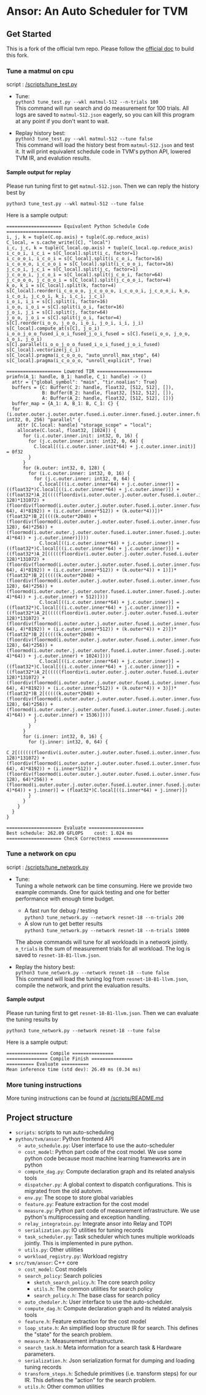 # Ansor: An Auto Scheduler for TVM

## Get Started
This is a fork of the official tvm repo. Please follow the [official doc](https://tvm.apache.org/docs/install/index.html) to build this fork.

### Tune a matmul on cpu
script : [/scripts/tune_test.py](https://github.com/merrymercy/Ansor/blob/master/scripts/tune_test.py)

* Tune:  
  `python3 tune_test.py --wkl matmul-512 --n-trials 100`  
  This command will run search and do measurement for 100 trials.
  All logs are saved to `matmul-512.json` eagerly, so you can kill this program at any point if you don't want to wait.

* Replay history best:  
  `python3 tune_test.py --wkl matmul-512 --tune false`  
  This command will load the history best from `matmul-512.json` and test it.
  It will print equivalent schedule code in TVM's python API, lowered TVM IR, and evalution results.

#### Sample output for replay
Please run tuning first to get `matmul-512.json`. Then we can reply the history best by
```
python3 tune_test.py --wkl matmul-512 --tune false
```
Here is a sample output:

```
==================== Equivalent Python Schedule Code ====================
i, j, k = tuple(C.op.axis) + tuple(C.op.reduce_axis)
C_local, = s.cache_write([C], "local")
i_c, j_c, k = tuple(C_local.op.axis) + tuple(C_local.op.reduce_axis)
i_c_o_i, i_c_i = s[C_local].split(i_c, factor=1)
i_c_o_o_i, i_c_o_i = s[C_local].split(i_c_o_i, factor=16)
i_c_o_o_o, i_c_o_o_i = s[C_local].split(i_c_o_o_i, factor=16)
j_c_o_i, j_c_i = s[C_local].split(j_c, factor=1)
j_c_o_o_i, j_c_o_i = s[C_local].split(j_c_o_i, factor=64)
j_c_o_o_o, j_c_o_o_i = s[C_local].split(j_c_o_o_i, factor=4)
k_o, k_i = s[C_local].split(k, factor=4)
s[C_local].reorder(i_c_o_o_o, j_c_o_o_o, i_c_o_o_i, j_c_o_o_i, k_o, i_c_o_i, j_c_o_i, k_i, i_c_i, j_c_i)
i_o_i, i_i = s[C].split(i, factor=16)
i_o_o, i_o_i = s[C].split(i_o_i, factor=16)
j_o_i, j_i = s[C].split(j, factor=64)
j_o_o, j_o_i = s[C].split(j_o_i, factor=4)
s[C].reorder(i_o_o, j_o_o, i_o_i, j_o_i, i_i, j_i)
s[C_local].compute_at(s[C], j_o_i)
i_o_o_j_o_o_fused_i_o_i_fused_j_o_i_fused = s[C].fuse(i_o_o, j_o_o, i_o_i, j_o_i)
s[C].parallel(i_o_o_j_o_o_fused_i_o_i_fused_j_o_i_fused)
s[C_local].vectorize(j_c_i)
s[C_local].pragma(i_c_o_o_o, "auto_unroll_max_step", 64)
s[C_local].pragma(i_c_o_o_o, "unroll_explicit", True)

==================== Lowered TIR ====================
primfn(A_1: handle, B_1: handle, C_1: handle) -> ()
  attr = {"global_symbol": "main", "tir.noalias": True}
  buffers = {C: Buffer(C_2: handle, float32, [512, 512], []),
             B: Buffer(B_2: handle, float32, [512, 512], []),
             A: Buffer(A_2: handle, float32, [512, 512], [])}
  buffer_map = {A_1: A, B_1: B, C_1: C} {
  for (i.outer.outer.j.outer.outer.fused.i.outer.inner.fused.j.outer.inner.fused: int32, 0, 256) "parallel" {
    attr [C.local: handle] "storage_scope" = "local";
    allocate(C.local, float32, [1024]) {
      for (i.c.outer.inner.init: int32, 0, 16) {
        for (j.c.outer.inner.init: int32, 0, 64) {
          C.local[((i.c.outer.inner.init*64) + j.c.outer.inner.init)] = 0f32
        }
      }
      for (k.outer: int32, 0, 128) {
        for (i.c.outer.inner: int32, 0, 16) {
          for (j.c.outer.inner: int32, 0, 64) {
            C.local[((i.c.outer.inner*64) + j.c.outer.inner)] = ((float32*)C.local[((i.c.outer.inner*64) + j.c.outer.inner)]) + ((float32*)A_2[((((floordiv(i.outer.outer.j.outer.outer.fused.i.outer.inner.fused.j.outer.inner.fused, 128)*131072) + (floordiv(floormod(i.outer.outer.j.outer.outer.fused.i.outer.inner.fused.j.outer.inner.fused, 64), 4)*8192)) + (i.c.outer.inner*512)) + (k.outer*4))])*(float32*)B_2[((((k.outer*2048) + (floordiv(floormod(i.outer.outer.j.outer.outer.fused.i.outer.inner.fused.j.outer.inner.fused, 128), 64)*256)) + (floormod(i.outer.outer.j.outer.outer.fused.i.outer.inner.fused.j.outer.inner.fused, 4)*64)) + j.c.outer.inner)])))
            C.local[((i.c.outer.inner*64) + j.c.outer.inner)] = ((float32*)C.local[((i.c.outer.inner*64) + j.c.outer.inner)]) + ((float32*)A_2[(((((floordiv(i.outer.outer.j.outer.outer.fused.i.outer.inner.fused.j.outer.inner.fused, 128)*131072) + (floordiv(floormod(i.outer.outer.j.outer.outer.fused.i.outer.inner.fused.j.outer.inner.fused, 64), 4)*8192)) + (i.c.outer.inner*512)) + (k.outer*4)) + 1)])*(float32*)B_2[(((((k.outer*2048) + (floordiv(floormod(i.outer.outer.j.outer.outer.fused.i.outer.inner.fused.j.outer.inner.fused, 128), 64)*256)) + (floormod(i.outer.outer.j.outer.outer.fused.i.outer.inner.fused.j.outer.inner.fused, 4)*64)) + j.c.outer.inner) + 512)])))
            C.local[((i.c.outer.inner*64) + j.c.outer.inner)] = ((float32*)C.local[((i.c.outer.inner*64) + j.c.outer.inner)]) + ((float32*)A_2[(((((floordiv(i.outer.outer.j.outer.outer.fused.i.outer.inner.fused.j.outer.inner.fused, 128)*131072) + (floordiv(floormod(i.outer.outer.j.outer.outer.fused.i.outer.inner.fused.j.outer.inner.fused, 64), 4)*8192)) + (i.c.outer.inner*512)) + (k.outer*4)) + 2)])*(float32*)B_2[(((((k.outer*2048) + (floordiv(floormod(i.outer.outer.j.outer.outer.fused.i.outer.inner.fused.j.outer.inner.fused, 128), 64)*256)) + (floormod(i.outer.outer.j.outer.outer.fused.i.outer.inner.fused.j.outer.inner.fused, 4)*64)) + j.c.outer.inner) + 1024)])))
            C.local[((i.c.outer.inner*64) + j.c.outer.inner)] = ((float32*)C.local[((i.c.outer.inner*64) + j.c.outer.inner)]) + ((float32*)A_2[(((((floordiv(i.outer.outer.j.outer.outer.fused.i.outer.inner.fused.j.outer.inner.fused, 128)*131072) + (floordiv(floormod(i.outer.outer.j.outer.outer.fused.i.outer.inner.fused.j.outer.inner.fused, 64), 4)*8192)) + (i.c.outer.inner*512)) + (k.outer*4)) + 3)])*(float32*)B_2[(((((k.outer*2048) + (floordiv(floormod(i.outer.outer.j.outer.outer.fused.i.outer.inner.fused.j.outer.inner.fused, 128), 64)*256)) + (floormod(i.outer.outer.j.outer.outer.fused.i.outer.inner.fused.j.outer.inner.fused, 4)*64)) + j.c.outer.inner) + 1536)])))
          }
        }
      }
      for (i.inner: int32, 0, 16) {
        for (j.inner: int32, 0, 64) {
          C_2[((((((floordiv(i.outer.outer.j.outer.outer.fused.i.outer.inner.fused.j.outer.inner.fused, 128)*131072) + (floordiv(floormod(i.outer.outer.j.outer.outer.fused.i.outer.inner.fused.j.outer.inner.fused, 64), 4)*8192)) + (i.inner*512)) + (floordiv(floormod(i.outer.outer.j.outer.outer.fused.i.outer.inner.fused.j.outer.inner.fused, 128), 64)*256)) + (floormod(i.outer.outer.j.outer.outer.fused.i.outer.inner.fused.j.outer.inner.fused, 4)*64)) + j.inner)] = (float32*)C.local[((i.inner*64) + j.inner)])
        }
      }
    }
  }
}

==================== Evaluate ====================
Best schedule: 262.09 GFLOPS	cost: 1.024 ms
==================== Check Correctness ====================
```

### Tune a network on cpu
script : [/scripts/tune_network.py](https://github.com/merrymercy/Ansor/blob/master/scripts/tune_network.py)

* Tune:  
  Tuning a whole network can be time consuming. Here we provide two example commands. One for quick testing and one 
  for better performance with enough time budget.
  - A fast run for debug / testing  
  `python3 tune_network.py --network resnet-18 --n-trials 200`
  - A slow run to get better results  
  `python3 tune_network.py --network resnet-18 --n-trials 10000`

  The above commands will tune for all workloads in a network jointly.
  `n_trials` is the sum of measurement trials for all workload.
  The log is saved to `resnet-18-B1-llvm.json`.

* Replay the history best:  
  `python3 tune_network.py --network resnet-18 --tune false`  
  This command will load the tuning log from `resnet-18-B1-llvm.json`, compile the network,
  and print the evaluation results.


#### Sample output
Please run tuning first to get `resnet-18-B1-llvm.json`. Then we can evaluate the tuning results by
```
python3 tune_network.py --network resnet-18 --tune false
```

Here is a sample output:
```
=============== Compile ===============
=============== Compile Finish ===============
========== Evaluate ==========
Mean inference time (std dev): 26.49 ms (0.34 ms)
```

### More tuning instructions
More tuning instructions can be found at [/scripts/README.md](https://github.com/merrymercy/Ansor/blob/master/scripts/README.md)

## Project structure
- `scripts`: scripts to run auto-scheduling
- `python/tvm/ansor`: Python frontend API
  - `auto_schedule.py`: User interface to use the auto-scheduler
  - `cost_model`: Python part code of the cost model. We use some python code 
                  because most machine learning frameworks are in python
  - `compute_dag.py`: Compute declaration graph and its related analysis tools
  - `dispatcher.py`: A global context to dispatch configurations. This is migrated from the old autotvm.
  - `env.py`: The scope to store global variables 
  - `feature.py`: Feature extraction for the cost model
  - `measure.py`: Python part code of measurement infrastructure. We use python's multiprocessing and exception handling.
  - `relay_integratoin.py`: Integrate ansor into Relay and TOPI
  - `serialization.py`: IO utilities for tuning records
  - `task_scheduler.py`: Task scheduler which tunes multiple workloads jointly. This is implemented in pure python.
  - `utils.py`: Other utilities
  - `workload_registry.py`: Workload registry
- `src/tvm/ansor`: C++ core
  - `cost_model`: Cost models
  - `search_policy`: Search policies
    - `sketch_search_policy.h`: The core search policy
	- `utils.h`: The common utilities for search policy
	- `search_policy.h`: The base class for search policy
  - `auto_cheduler.h`: User interface to use the auto-scheduler.
  - `compute_dag.h`: Compute declaration graph and its related analysis tools
  - `feature.h`: Feature extraction for the cost model
  - `loop_state.h`: An simplified loop structure IR for search. This defines the "state" for the search problem.
  - `measure.h`: Measurement infrastructure.
  - `search_task.h`: Meta information for a search task & Hardware parameters.
  - `serialization.h`: Json serialization format for dumping and loading tuning records
  - `transform_steps.h`: Schedule primitives (i.e. transform steps) for our IR. This defines the "action" for the search problem.
  - `utils.h`: Other common utilities


